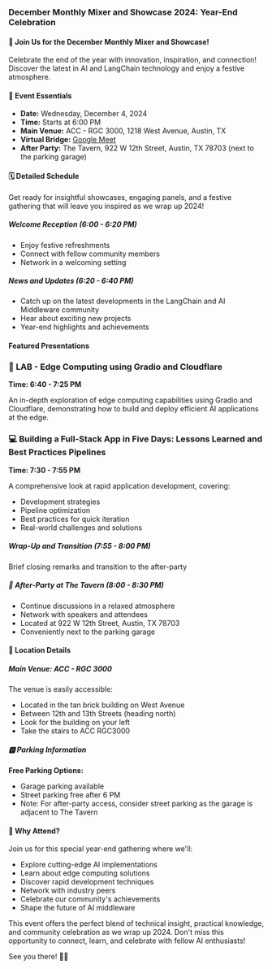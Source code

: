 ### December Monthly Mixer and Showcase 2024: Year-End Celebration

#### 🌟 Join Us for the December Monthly Mixer and Showcase!

Celebrate the end of the year with innovation, inspiration, and connection! Discover the latest in AI and LangChain technology and enjoy a festive atmosphere.

#### 📅 Event Essentials

- **Date:** Wednesday, December 4, 2024
- **Time:** Starts at 6:00 PM
- **Main Venue:** ACC - RGC 3000, 1218 West Avenue, Austin, TX
- **Virtual Bridge:** [Google Meet](https://meet.google.com/dkm-xwbm-hhs)
- **After Party:** The Tavern, 922 W 12th Street, Austin, TX 78703 (next to the parking garage)

#### 🗓️ Detailed Schedule

Get ready for insightful showcases, engaging panels, and a festive gathering that will leave you inspired as we wrap up 2024!

##### Welcome Reception (6:00 - 6:20 PM)
- Enjoy festive refreshments
- Connect with fellow community members
- Network in a welcoming setting

##### News and Updates (6:20 - 6:40 PM)
- Catch up on the latest developments in the LangChain and AI Middleware community
- Hear about exciting new projects
- Year-end highlights and achievements

#### Featured Presentations

### 🚀 LAB - Edge Computing using Gradio and Cloudflare
**Time: 6:40 - 7:25 PM**

An in-depth exploration of edge computing capabilities using Gradio and Cloudflare, demonstrating how to build and deploy efficient AI applications at the edge.

### 💻 Building a Full-Stack App in Five Days: Lessons Learned and Best Practices Pipelines
**Time: 7:30 - 7:55 PM**

A comprehensive look at rapid application development, covering:
- Development strategies
- Pipeline optimization
- Best practices for quick iteration
- Real-world challenges and solutions

##### Wrap-Up and Transition (7:55 - 8:00 PM)
Brief closing remarks and transition to the after-party

##### 🍻 After-Party at The Tavern (8:00 - 8:30 PM)
- Continue discussions in a relaxed atmosphere
- Network with speakers and attendees
- Located at 922 W 12th Street, Austin, TX 78703
- Conveniently next to the parking garage

#### 📍 Location Details

##### Main Venue: ACC - RGC 3000
The venue is easily accessible:
- Located in the tan brick building on West Avenue
- Between 12th and 13th Streets (heading north)
- Look for the building on your left
- Take the stairs to ACC RGC3000

##### 🅿️ Parking Information
**Free Parking Options:**
- Garage parking available
- Street parking free after 6 PM
- Note: For after-party access, consider street parking as the garage is adjacent to The Tavern

#### 🤝 Why Attend?

Join us for this special year-end gathering where we'll:
- Explore cutting-edge AI implementations
- Learn about edge computing solutions
- Discover rapid development techniques
- Network with industry peers
- Celebrate our community's achievements
- Shape the future of AI middleware

This event offers the perfect blend of technical insight, practical knowledge, and community celebration as we wrap up 2024. Don't miss this opportunity to connect, learn, and celebrate with fellow AI enthusiasts!

See you there! 🎄✨
